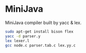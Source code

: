 # MiniJava
MiniJava compiler built by yacc &amp; lex.

```bash
sudo apt-get install bison flex
yacc -d parser.y
lex lexer.l
gcc node.c parser.tab.c lex.yy.c
```
